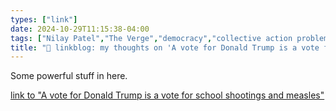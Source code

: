 ```yaml
---
types: ["link"]
date: 2024-10-29T11:15:38-04:00
tags: ["Nilay Patel","The Verge","democracy","collective action problem"]
title: "🔗 linkblog: my thoughts on 'A vote for Donald Trump is a vote for school shootings and measles'"
---
```

Some powerful stuff in here.

[link to "A vote for Donald Trump is a vote for school shootings and measles"](https://www.theverge.com/24282022/kamala-harris-endorsement-presidential-election-2024)
